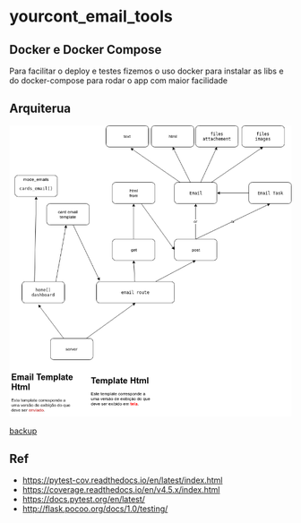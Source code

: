 # yourcont_email_tools

## Docker e Docker Compose
Para facilitar o deploy e testes fizemos o uso docker para instalar as libs
e do docker-compose para rodar o app com maior facilidade

## Arquiterua
![alt text](docs/email.png "arch")

[backup](docs/backup.md)

## Ref
 - https://pytest-cov.readthedocs.io/en/latest/index.html
 - https://coverage.readthedocs.io/en/v4.5.x/index.html
 - https://docs.pytest.org/en/latest/
 - http://flask.pocoo.org/docs/1.0/testing/